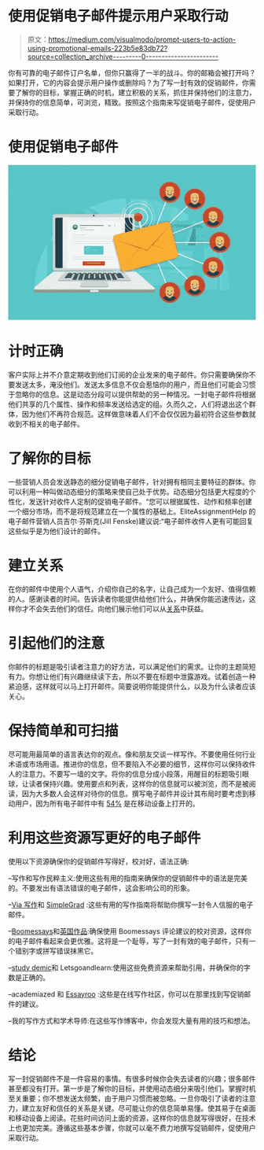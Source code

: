 # 使用促销电子邮件提示用户采取行动

> 原文：<https://medium.com/visualmodo/prompt-users-to-action-using-promotional-emails-223b5e83db72?source=collection_archive---------0----------------------->

你有可靠的电子邮件订户名单，但你只赢得了一半的战斗。你的邮箱会被打开吗？如果打开，它的内容会提示用户操作或删除吗？为了写一封有效的促销邮件，你需要了解你的目标，掌握正确的时机，建立积极的关系，抓住并保持他们的注意力，并保持你的信息简单，可浏览，精致。按照这个指南来写促销电子邮件，促使用户采取行动。

# 使用促销电子邮件

![](img/3063cc096a73849b5c512392fd6f17a5.png)

# 计时正确

客户实际上并不介意定期收到他们订阅的企业发来的电子邮件。你只需要确保你不要发送太多，淹没他们。发送太多信息不仅会惹恼你的用户，而且他们可能会习惯于忽略你的信息。这是动态分段可以提供帮助的另一种情况。一封电子邮件将根据他们共享的几个属性、操作和频率发送给选定的组。久而久之，人们将退出这个群体，因为他们不再符合规范。这样做意味着人们不会仅仅因为最初符合这些参数就收到不相关的电子邮件。

# 了解你的目标

一些营销人员会发送静态的细分促销电子邮件，针对拥有相同主要特征的群体。你可以利用一种叫做动态细分的策略来使自己处于优势。动态细分包括更大程度的个性化，发送针对收件人定制的促销电子邮件。“您可以根据属性、动作和频率创建一个细分市场，而不是将规范建立在一个属性的基础上。EliteAssignmentHelp 的电子邮件营销人员吉尔·芬斯克(Jill Fenske)建议说:“电子邮件收件人更有可能回复这些似乎是为他们设计的邮件。

# 建立关系

在你的邮件中使用个人语气，介绍你自己的名字，让自己成为一个友好、值得信赖的人。感谢读者的时间。告诉读者你能提供给他们什么，并确保你能迅速传达，这样你才不会失去他们的信任。向他们展示他们可以从[关系](https://visualmodo.com/)中获益。

# 引起他们的注意

你邮件的标题是吸引读者注意力的好方法，可以满足他们的需求。让你的主题简短有力。你想让他们有兴趣继续读下去，所以不要在标题中泄露游戏。试着创造一种紧迫感，这样就可以马上打开邮件。简要说明你能提供什么，以及为什么读者应该关心。

# 保持简单和可扫描

尽可能用最简单的语言表达你的观点。像和朋友交谈一样写作。不要使用任何行业术语或市场用语。推进你的信息，但不要陷入不必要的细节，这样你可以保持收件人的注意力。不要写一墙的文字。将你的信息分成小段落，用醒目的标题吸引眼球，让读者保持兴趣。使用要点和列表，这样你的信息就可以被浏览，而不是被阅读，因为大多数人会这样对待你的信息。撰写电子邮件并设计其布局时要考虑到移动用户，因为所有电子邮件中有 [54%](https://litmus.com/blog/2016-email-client-market-share-infographic) 是在移动设备上打开的。

# 利用这些资源写更好的电子邮件

使用以下资源确保你的促销邮件写得好，校对好，语法正确:

–写作和写作民粹主义:使用这些有用的指南来确保你的促销邮件中的语法是完美的。不要发出有语法错误的电子邮件，这会影响公司的形象。

–[Via 写作](https://viawriting.com/)和 [SimpleGrad](https://simplegrad.com/) :这些有用的写作指南将帮助你撰写一封令人信服的电子邮件。

–[Boomessays](https://boomessays.com/write-my-essay)和[英国作品](https://ukwritings.com/coursework-help):确保使用 Boomessays 评论建议的校对资源，这样你的电子邮件看起来会更优雅。这将是一个耻辱，写了一封有效的电子邮件，只有一个错别字或拼写错误抹黑它。

–[study demic](https://studydemic.com/)和 Letsgoandlearn:使用这些免费资源来帮助引用，并确保你的字数是正确的。

–academiazed 和 [Essayroo](https://essayroo.com/law-essay) :这些是在线写作社区，你可以在那里找到写促销邮件的建议。

–我的写作方式和学术导师:在这些写作博客中，你会发现大量有用的技巧和想法。

# 结论

写一封促销邮件不是一件容易的事情。有很多时候你会失去读者的兴趣；很多邮件甚至都没有打开。第一步是了解你的目标，并使用动态细分来吸引他们。掌握时机至关重要；你不想发送太频繁，由于用户习惯而被忽略。一旦你吸引了读者的注意力，建立友好和信任的关系是关键。尽可能让你的信息简单易懂。使其易于在桌面和移动设备上阅读。花些时间访问上面的资源，这样你的信息就写得很好，在技术上也更加完美。遵循这些基本步骤，你就可以毫不费力地撰写促销邮件，促使用户采取行动。